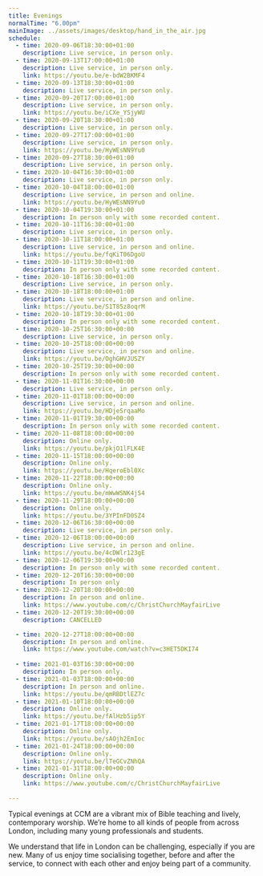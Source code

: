 ```yaml
---
title: Evenings
normalTime: "6.00pm"
mainImage: ../assets/images/desktop/hand_in_the_air.jpg
schedule:
  - time: 2020-09-06T18:30:00+01:00
    description: Live service, in person only.
  - time: 2020-09-13T17:00:00+01:00
    description: Live service, in person only.
    link: https://youtu.be/e-bdW2BKMF4
  - time: 2020-09-13T18:30:00+01:00
    description: Live service, in person only. 
  - time: 2020-09-20T17:00:00+01:00
    description: Live service, in person only.
    link: https://youtu.be/iCXe_YSjyWU
  - time: 2020-09-20T18:30:00+01:00
    description: Live service, in person only.
  - time: 2020-09-27T17:00:00+01:00
    description: Live service, in person only.
    link: https://youtu.be/HyWEsNN9Yu0
  - time: 2020-09-27T18:30:00+01:00
    description: Live service, in person only.
  - time: 2020-10-04T16:30:00+01:00
    description: Live service, in person only.
  - time: 2020-10-04T18:00:00+01:00
    description: Live service, in person and online.
    link: https://youtu.be/HyWEsNN9Yu0
  - time: 2020-10-04T19:30:00+01:00
    description: In person only with some recorded content.
  - time: 2020-10-11T16:30:00+01:00
    description: Live service, in person only.
  - time: 2020-10-11T18:00:00+01:00
    description: Live service, in person and online.
    link: https://youtu.be/fqKiT06DgoU
  - time: 2020-10-11T19:30:00+01:00
    description: In person only with some recorded content.
  - time: 2020-10-18T16:30:00+01:00
    description: Live service, in person only.
  - time: 2020-10-18T18:00:00+01:00
    description: Live service, in person and online.
    link: https://youtu.be/S1T85z8oqrM
  - time: 2020-10-18T19:30:00+01:00
    description: In person only with some recorded content.
  - time: 2020-10-25T16:30:00+00:00
    description: Live service, in person only.
  - time: 2020-10-25T18:00:00+00:00
    description: Live service, in person and online.
    link: https://youtu.be/OghGHVJUSZY
  - time: 2020-10-25T19:30:00+00:00
    description: In person only with some recorded content.
  - time: 2020-11-01T16:30:00+00:00
    description: Live service, in person only.
  - time: 2020-11-01T18:00:00+00:00
    description: Live service, in person and online.
    link: https://youtu.be/HDjeSrqaaMo
  - time: 2020-11-01T19:30:00+00:00
    description: In person only with some recorded content.
  - time: 2020-11-08T18:00:00+00:00
    description: Online only.
    link: https://youtu.be/pkjO1lFLK4E
  - time: 2020-11-15T18:00:00+00:00
    description: Online only.
    link: https://youtu.be/HqeroEbl0Xc
  - time: 2020-11-22T18:00:00+00:00
    description: Online only.
    link: https://youtu.be/mWwWSNK4jS4
  - time: 2020-11-29T18:00:00+00:00
    description: Online only.
    link: https://youtu.be/3YPInFD0SZ4
  - time: 2020-12-06T16:30:00+00:00
    description: Live service, in person only.
  - time: 2020-12-06T18:00:00+00:00
    description: Live service, in person and online.
    link: https://youtu.be/4cDWlr123gE
  - time: 2020-12-06T19:30:00+00:00
    description: In person only with some recorded content.
  - time: 2020-12-20T16:30:00+00:00
    description: In person only
  - time: 2020-12-20T18:00:00+00:00
    description: In person and online.
    link: https://www.youtube.com/c/ChristChurchMayfairLive
  - time: 2020-12-20T19:30:00+00:00
    description: CANCELLED

  - time: 2020-12-27T18:00:00+00:00
    description: In person and online.
    link: https://www.youtube.com/watch?v=c3HET5DKI74
    
  - time: 2021-01-03T16:30:00+00:00
    description: In person only.
  - time: 2021-01-03T18:00:00+00:00
    description: In person and online.
    link: https://youtu.be/qmRBDtlEZ7c
  - time: 2021-01-10T18:00:00+00:00
    description: Online only.
    link: https://youtu.be/fAlHzb5ip5Y
  - time: 2021-01-17T18:00:00+00:00
    description: Online only.
    link: https://youtu.be/sAOjh2EmIoc
  - time: 2021-01-24T18:00:00+00:00
    description: Online only.
    link: https://youtu.be/lTeGCvZNhQA
  - time: 2021-01-31T18:00:00+00:00
    description: Online only.
    link: https://www.youtube.com/c/ChristChurchMayfairLive
    
---
```

Typical evenings at CCM are a vibrant mix of Bible teaching and lively, contemporary worship. We’re home to all kinds of people from across London, including many young professionals and students.

We understand that life in London can be challenging, especially if you are new. Many of us enjoy time socialising together, before and after the service, to connect with each other and enjoy being part of a community.

